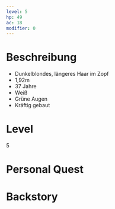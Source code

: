 ```yaml
---
level: 5
hp: 49
ac: 18
modifier: 0
---
```




# Beschreibung
- Dunkelblondes, längeres Haar im Zopf
- 1,92m
- 37 Jahre
- Weiß
- Grüne Augen
- Kräftig gebaut
# Level
5
# Personal Quest

# Backstory
